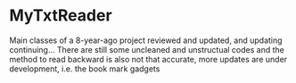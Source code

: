# MyTxtReader
Main classes of a 8-year-ago project reviewed and updated, and updating continuing...
There are still some uncleaned and unstructual codes and the method to read backward is also not that
accurate, more updates are under development, i.e. the book mark gadgets
